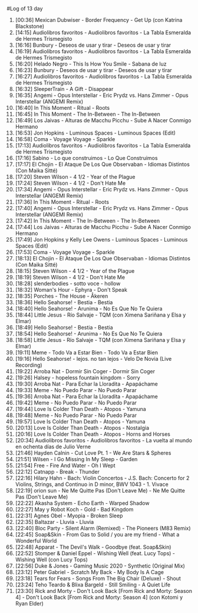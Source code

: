 #Log of 13 day

1. [00:36] Mexican Dubwiser - Border Frequency - Get Up (con Katrina Blackstone)
1. [14:15] Audiolibros favoritos - Audiolibros favoritos - La Tabla Esmeralda de Hermes Trismegisto
1. [16:16] Bunbury - Deseos de usar y tirar - Deseos de usar y tirar
1. [16:19] Audiolibros favoritos - Audiolibros favoritos - La Tabla Esmeralda de Hermes Trismegisto
1. [16:20] Helado Negro - This Is How You Smile - Sabana de luz
1. [16:23] Bunbury - Deseos de usar y tirar - Deseos de usar y tirar
1. [16:27] Audiolibros favoritos - Audiolibros favoritos - La Tabla Esmeralda de Hermes Trismegisto
1. [16:32] SleeperTrain - A Gift - Disappear
1. [16:35] Angemi - Opus Interstellar - Eric Prydz vs. Hans Zimmer - Opus Interstellar (ANGEMI Remix)
1. [16:40] In This Moment - Ritual - Roots
1. [16:45] In This Moment - The In-Between - The In-Between
1. [16:49] Los Jaivas - Alturas de Macchu Picchu - Sube A Nacer Conmigo Hermano
1. [16:53] Jon Hopkins - Luminous Spaces - Luminous Spaces (Edit)
1. [16:58] Coma - Voyage Voyage - Sparkle
1. [17:13] Audiolibros favoritos - Audiolibros favoritos - La Tabla Esmeralda de Hermes Trismegisto
1. [17:16] Sabino - Lo que construimos - Lo Que Construimos
1. [17:17] El Chojin - El Ataque De Los Que Observaban - Idiomas Distintos (Con Maika Sitté)
1. [17:20] Steven Wilson - 4 1/2 - Year of the Plague
1. [17:24] Steven Wilson - 4 1/2 - Don't Hate Me
1. [17:34] Angemi - Opus Interstellar - Eric Prydz vs. Hans Zimmer - Opus Interstellar (ANGEMI Remix)
1. [17:36] In This Moment - Ritual - Roots
1. [17:40] Angemi - Opus Interstellar - Eric Prydz vs. Hans Zimmer - Opus Interstellar (ANGEMI Remix)
1. [17:42] In This Moment - The In-Between - The In-Between
1. [17:44] Los Jaivas - Alturas de Macchu Picchu - Sube A Nacer Conmigo Hermano
1. [17:49] Jon Hopkins y Kelly Lee Owens - Luminous Spaces - Luminous Spaces (Edit)
1. [17:53] Coma - Voyage Voyage - Sparkle
1. [18:13] El Chojin - El Ataque De Los Que Observaban - Idiomas Distintos (Con Maika Sitté)
1. [18:15] Steven Wilson - 4 1/2 - Year of the Plague
1. [18:19] Steven Wilson - 4 1/2 - Don't Hate Me
1. [18:28] slenderbodies - sotto voce - hollow
1. [18:32] Woman's Hour - Ephyra - Don't Speak
1. [18:35] Porches - The House - Åkeren
1. [18:36] Hello Seahorse! - Bestia - Bestia
1. [18:40] Hello Seahorse! - Arunima - No Es Que No Te Quiera
1. [18:44] Little Jesus - Río Salvaje - TQM (con Ximena Sariñana y Elsa y Elmar)
1. [18:49] Hello Seahorse! - Bestia - Bestia
1. [18:54] Hello Seahorse! - Arunima - No Es Que No Te Quiera
1. [18:58] Little Jesus - Río Salvaje - TQM (con Ximena Sariñana y Elsa y Elmar)
1. [19:11] Meme - Todo Va a Estar Bien - Todo Va a Estar Bien
1. [19:16] Hello Seahorse! - lejos. no tan lejos - Velo De Novia (Live Recording)
1. [19:22] Arroba Nat - Dormir Sin Coger - Dormir Sin Coger
1. [19:26] Halsey - hopeless fountain kingdom - Sorry
1. [19:30] Arroba Nat - Para Echar la Lloradita - Apapáchame
1. [19:33] Meme - No Puedo Parar - No Puedo Parar
1. [19:36] Arroba Nat - Para Echar la Lloradita - Apapáchame
1. [19:42] Meme - No Puedo Parar - No Puedo Parar
1. [19:44] Love Is Colder Than Death - Atopos - Yamuna
1. [19:48] Meme - No Puedo Parar - No Puedo Parar
1. [19:57] Love Is Colder Than Death - Atopos - Yamuna
1. [20:13] Love Is Colder Than Death - Atopos - Nostalgia
1. [20:16] Love Is Colder Than Death - Atopos - Horns and Horses
1. [20:34] Audiolibros favoritos - Audiolibros favoritos - La vuelta al mundo en ochenta días de Julio Verne
1. [21:46] Hayden Calnin - Cut Love Pt. 1 - We Are Stars & Spheres
1. [21:51] Wilsen - I Go Missing In My Sleep - Garden
1. [21:54] Free - Fire And Water - Oh I Wept
1. [22:12] Catnapp - Break - Thunder
1. [22:16] Hilary Hahn - Bach: Violin Concertos - J.S. Bach: Concerto for 2 Violins, Strings, and Continuo in D minor, BWV 1043 - 1. Vivace
1. [22:19] orion sun - Ne Me Quitte Pas (Don't Leave Me) - Ne Me Quitte Pas (Don't Leave Me)
1. [22:22] Akasha System - Echo Earth - Warped Shadow
1. [22:27] May y Robot Koch - Gold - Bad Kingdom
1. [22:31] Agnes Obel - Myopia - Broken Sleep
1. [22:35] Baltazar - Lluvia - Lluvia
1. [22:40] Bloc Party - Silent Alarm (Remixed) - The Pioneers (M83 Remix)
1. [22:45] Soap&Skin - From Gas to Solid / you are my friend - What a Wonderful World
1. [22:48] Apparat - The Devil's Walk - Goodbye (feat. Soap&Skin)
1. [22:52] Stomper & Daniel Eppel - Wishing Well (feat. Lucy Tops) - Wishing Well (con Lucy Tops)
1. [22:56] Duke & Jones - Gaming Music 2020 - Synthetic (Original Mix)
1. [23:12] Peter Gabriel - Scratch My Back - My Body Is A Cage
1. [23:18] Tears for Fears - Songs From The Big Chair (Deluxe) - Shout
1. [23:24] Teho Teardo & Blixa Bargeld - Still Smiling - A Quiet Life
1. [23:30] Rick and Morty - Don't Look Back [From Rick and Morty: Season 4] - Don't Look Back [From Rick and Morty: Season 4] (con Kotomi y Ryan Elder)
